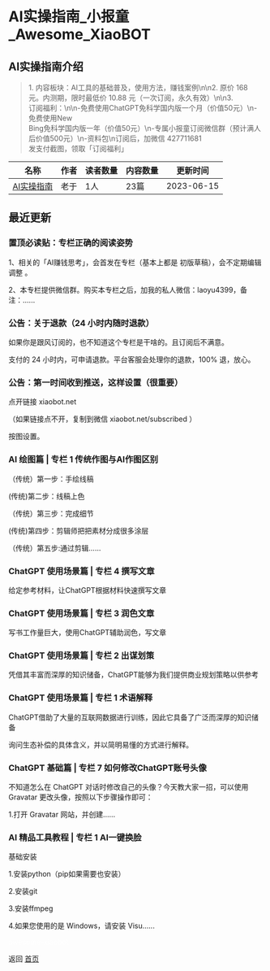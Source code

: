 # AI实操指南_小报童_Awesome_XiaoBOT

## AI实操指南介绍
> 1\. 内容板块：AI工具的基础普及，使用方法，赚钱案例\n\n2. 原价 168 元。内测期，限时最低价 10.88 元（一次订阅，永久有效）\n\n3.  
订阅福利：\n\n-免费使用ChatGPT免科学国内版一个月（价值50元）\n-免费使用New  
Bing免科学国内版一年（价值50元）\n-专属小报童订阅微信群（预计满人后价值500元）\n-资料包\n订阅后，加微信 427711681  
发支付截图，领取「订阅福利」  
  


|名称|作者|读者数量|内容数量|更新时间|
|---|---|---|---|---|
|[AI实操指南](https://xiaobot.net/p/aipro?refer=0b133df9-27dc-423b-8101-639049001c13)|老于|1人|23篇|2023-06-15|

## 最近更新
### 置顶必读贴：专栏正确的阅读姿势

1、相关的「AI赚钱思考」，会首发在专栏（基本上都是 初版草稿），会不定期编辑调整 。

2、本专栏提供微信群。购买本专栏之后，加我的私人微信：laoyu4399，备注：......

### 公告：关于退款（24 小时内随时退款）

如果你是跟风订阅的，也不知道这个专栏是干啥的。且订阅后不满意。

支付的 24 小时内，可申请退款。平台客服会处理你的退款，100% 退，放心。

### 公告：第一时间收到推送，这样设置（很重要）

点开链接 xiaobot.net

（如果链接点不开，复制到微信 xiaobot.net/subscribed ）

按图设置。

### AI 绘图篇 | 专栏 1 传统作图与AI作图区别

（传统）第一步：手绘线稿

(传统)第二步：线稿上色

（传统）第三步：完成细节

(传统)第四步：剪辑师把把素材分成很多涂层

（传统）第五步:通过剪辑......

### ChatGPT 使用场景篇 | 专栏 4 撰写文章

给定参考材料，让ChatGPT根据材料快速撰写文章

### ChatGPT 使用场景篇 | 专栏 3 润色文章

写书工作量巨大，使用ChatGPT辅助润色，写文章

### ChatGPT 使用场景篇 | 专栏 2 出谋划策

凭借其丰富而深厚的知识储备，ChatGPT能够为我们提供商业规划策略以供参考

### ChatGPT 使用场景篇 | 专栏 1 术语解释

ChatGPT借助了大量的互联网数据进行训练，因此它具备了广泛而深厚的知识储备

询问生态补偿的具体含义，并以简明易懂的方式进行解释。

### ChatGPT 基础篇 | 专栏 7 如何修改ChatGPT账号头像

不知道怎么在 ChatGPT 对话时修改自己的头像？今天教大家一招，可以使用  Gravatar 更改头像，按照以下步骤操作即可：

1.打开 Gravatar 网站，并创建......

### AI 精品工具教程 | 专栏 1 AI一键换脸

基础安装

1.安装python（pip如果需要也安装）

2.安装git

3.安装ffmpeg

4.如果您使用的是 Windows，请安装 Visu......


<a href="https://github.com/Reno9527/awesome-xiaobot" style="color: white; text-decoration: none;">awesome-xiaobot</a>

返回 [首页](../README.md)
